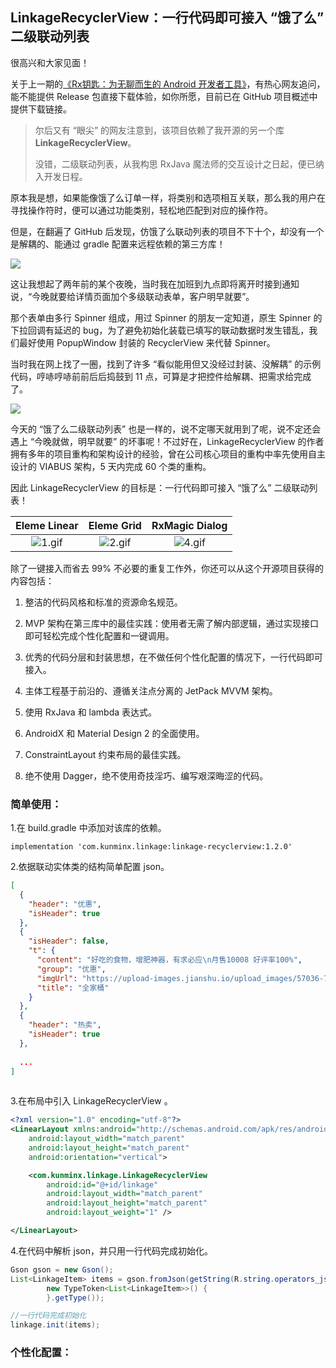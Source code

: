 ## LinkageRecyclerView：一行代码即可接入 “饿了么” 二级联动列表

很高兴和大家见面！

关于上一期的[《Rx钥匙：为无聊而生的 Android 开发者工具》](<https://juejin.im/post/5cc698e3e51d456e845b428e>)，有热心网友追问，能不能提供 Release 包直接下载体验，如你所愿，目前已在 GitHub 项目概述中提供下载链接。

> 尔后又有 “眼尖” 的网友注意到，该项目依赖了我开源的另一个库 **LinkageRecyclerView**。
>
> 没错，二级联动列表，从我构思 RxJava 魔法师的交互设计之日起，便已纳入开发日程。

原本我是想，如果能像饿了么订单一样，将类别和选项相互关联，那么我的用户在寻找操作符时，便可以通过功能类别，轻松地匹配到对应的操作符。

但是，在翻遍了 GitHub 后发现，仿饿了么联动列表的项目不下十个，却没有一个是解耦的、能通过 gradle 配置来远程依赖的第三方库！

![](https://upload-images.jianshu.io/upload_images/57036-4f220ad1580a989d.jpg)

这让我想起了两年前的某个夜晚，当时我在加班到九点即将离开时接到通知说，“今晚就要给详情页面加个多级联动表单，客户明早就要”。

那个表单由多行 Spinner 组成，用过 Spinner 的朋友一定知道，原生 Spinner 的下拉回调有延迟的 bug，为了避免初始化装载已填写的联动数据时发生错乱，我们最好使用 PopupWindow 封装的 RecyclerView 来代替 Spinner。

当时我在网上找了一圈，找到了许多 “看似能用但又没经过封装、没解耦” 的示例代码，哼哧哼哧前前后后捣鼓到 11 点，可算是才把控件给解耦、把需求给完成了。

![](https://upload-images.jianshu.io/upload_images/57036-8ea3be8721e501d1.jpg)

今天的 “饿了么二级联动列表” 也是一样的，说不定哪天就用到了呢，说不定还会遇上 “今晚就做，明早就要” 的坏事呢！不过好在，LinkageRecyclerView 的作者拥有多年的项目重构和架构设计的经验，曾在公司核心项目的重构中率先使用自主设计的 VIABUS 架构，5 天内完成 60 个类的重构。

因此 LinkageRecyclerView 的目标是：一行代码即可接入 “饿了么” 二级联动列表！

|                         Eleme Linear                         |                          Eleme Grid                          |                        RxMagic Dialog                        |
| :----------------------------------------------------------: | :----------------------------------------------------------: | :----------------------------------------------------------: |
| ![1.gif](https://upload-images.jianshu.io/upload_images/57036-2c1552029b927cec.gif) | ![2.gif](https://upload-images.jianshu.io/upload_images/57036-268cd9ace45759a0.gif) | ![4.gif](https://upload-images.jianshu.io/upload_images/57036-db0ba8283d65e68b.gif) |

除了一键接入而省去 99% 不必要的重复工作外，你还可以从这个开源项目获得的内容包括：

1. 整洁的代码风格和标准的资源命名规范。
2. MVP 架构在第三库中的最佳实践：使用者无需了解内部逻辑，通过实现接口即可轻松完成个性化配置和一键调用。
3. 优秀的代码分层和封装思想，在不做任何个性化配置的情况下，一行代码即可接入。

4. 主体工程基于前沿的、遵循关注点分离的 JetPack MVVM 架构。

5. 使用 RxJava 和 lambda 表达式。

6. AndroidX 和 Material Design 2 的全面使用。

7. ConstraintLayout 约束布局的最佳实践。

8. 绝不使用 Dagger，绝不使用奇技淫巧、编写艰深晦涩的代码。



### 简单使用：

1.在 build.gradle 中添加对该库的依赖。

```
implementation 'com.kunminx.linkage:linkage-recyclerview:1.2.0'
```

2.依据联动实体类的结构简单配置 json。

```json
[
  {
    "header": "优惠",
    "isHeader": true
  },
  {
    "isHeader": false,
    "t": {
      "content": "好吃的食物，增肥神器，有求必应\n月售10008 好评率100%",
      "group": "优惠",
      "imgUrl": "https://upload-images.jianshu.io/upload_images/57036-7d50230a36c40a94.png",
      "title": "全家桶"
    }
  },
  {
    "header": "热卖",
    "isHeader": true
  },
 
  ...
]
    
```



3.在布局中引入 LinkageRecyclerView 。

```xml
<?xml version="1.0" encoding="utf-8"?>
<LinearLayout xmlns:android="http://schemas.android.com/apk/res/android"
    android:layout_width="match_parent"
    android:layout_height="match_parent"
    android:orientation="vertical">

    <com.kunminx.linkage.LinkageRecyclerView
        android:id="@+id/linkage"
        android:layout_width="match_parent"
        android:layout_height="match_parent"
        android:layout_weight="1" />

</LinearLayout>
```

4.在代码中解析 json，并只用一行代码完成初始化。

```java
Gson gson = new Gson();
List<LinkageItem> items = gson.fromJson(getString(R.string.operators_json),
        new TypeToken<List<LinkageItem>>() {
        }.getType());

//一行代码完成初始化
linkage.init(items);
```



### 个性化配置：

